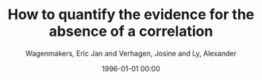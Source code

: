 ---
layout: post
title: How to quantify the evidence for the absence of a correlation

date: 1996-01-01 00:00
author: Wagenmakers, Eric Jan and Verhagen, Josine and Ly, Alexander
tags: ["bayes factor","hypothesis test","statistical evidence"]
journal: Behavior Research Methods

link: https://doi.org/10.3758/s13428-015-0593-0

year: 2016
---